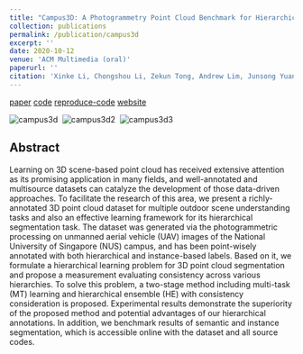 ```yaml
---
title: "Campus3D: A Photogrammetry Point Cloud Benchmark for Hierarchical Understanding of Outdoor Scene"
collection: publications
permalink: /publication/campus3d
excerpt: ''
date: 2020-10-12
venue: 'ACM Multimedia (oral)'
paperurl: ''
citation: 'Xinke Li, Chongshou Li, Zekun Tong, Andrew Lim, Junsong Yuan, Yuwei Wu, Jing Tang, Raymond Huang。 &quot;Campus3D: A Photogrammetry Point Cloud Benchmark for Hierarchical Understanding of Outdoor Scene.&quot; <i>Proceedings of the 28th ACM International Conference on Multimedia. </i>.2020.'
---
```

[paper](https://dl.acm.org/doi/abs/10.1145/3394171.3413661)  [code](https://github.com/shinke-li/Campus3D)   [reproduce-code](https://github.com/Yuqing-Liao/reproduce-campus3d)  [website](https://3d.nus.app)

![campus3d](/images/normal.gif)&nbsp; ![campus3d2](/images/full.gif)&nbsp;  ![campus3d3](/images/withouttree.gif)

## Abstract
Learning on 3D scene-based point cloud has received extensive attention as its promising application in many fields, and well-annotated and multisource datasets can catalyze the development of those data-driven approaches. To facilitate the research of this area, we present a richly-annotated 3D point cloud dataset for multiple outdoor scene understanding tasks and also an effective learning framework for its hierarchical segmentation task. The dataset was generated via the photogrammetric processing on unmanned aerial vehicle (UAV) images of the National University of Singapore (NUS) campus, and has been point-wisely annotated with both hierarchical and instance-based labels. Based on it, we formulate a hierarchical learning problem for 3D point cloud segmentation and propose a measurement evaluating consistency across various hierarchies. To solve this problem, a two-stage method including multi-task (MT) learning and hierarchical ensemble (HE) with consistency consideration is proposed. Experimental results demonstrate the superiority of the proposed method and potential advantages of our hierarchical annotations. In addition, we benchmark results of semantic and instance segmentation, which is accessible online with the dataset and all source codes.



